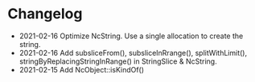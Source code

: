 # Changelog

* 2021-02-16 Optimize NcString. Use a single allocation to create the string.
* 2021-02-16 Add subsliceFrom(), subsliceInRrange(), splitWithLimit(), stringByReplacingStringInRange() in StringSlice & NcString.
* 2021-02-15 Add NcObject::isKindOf()
